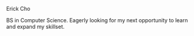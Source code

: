 Erick Cho

BS in Computer Science. Eagerly looking for my next opportunity to learn and expand my skillset.
